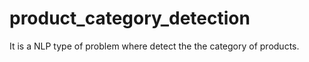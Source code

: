 # product_category_detection
It is a NLP type of problem where detect the the category of products.
